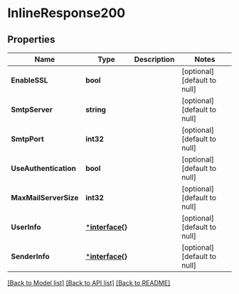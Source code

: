 # InlineResponse200

## Properties
Name | Type | Description | Notes
------------ | ------------- | ------------- | -------------
**EnableSSL** | **bool** |  | [optional] [default to null]
**SmtpServer** | **string** |  | [optional] [default to null]
**SmtpPort** | **int32** |  | [optional] [default to null]
**UseAuthentication** | **bool** |  | [optional] [default to null]
**MaxMailServerSize** | **int32** |  | [optional] [default to null]
**UserInfo** | [***interface{}**](interface{}.md) |  | [optional] [default to null]
**SenderInfo** | [***interface{}**](interface{}.md) |  | [optional] [default to null]

[[Back to Model list]](../README.md#documentation-for-models) [[Back to API list]](../README.md#documentation-for-api-endpoints) [[Back to README]](../README.md)

